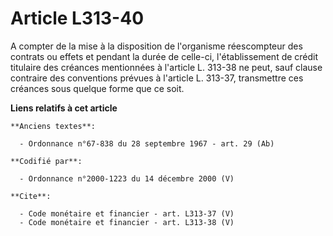 # Article L313-40

A compter de la mise à la disposition de l'organisme réescompteur des contrats ou effets et pendant la durée de celle-ci,
l'établissement de crédit titulaire des créances mentionnées à l'article L. 313-38 ne peut, sauf clause contraire des
conventions prévues à l'article L. 313-37, transmettre ces créances sous quelque forme que ce soit.

**Liens relatifs à cet article**

	**Anciens textes**:

	  - Ordonnance n°67-838 du 28 septembre 1967 - art. 29 (Ab)

	**Codifié par**:

	  - Ordonnance n°2000-1223 du 14 décembre 2000 (V)

	**Cite**:

	  - Code monétaire et financier - art. L313-37 (V)
	  - Code monétaire et financier - art. L313-38 (V)
